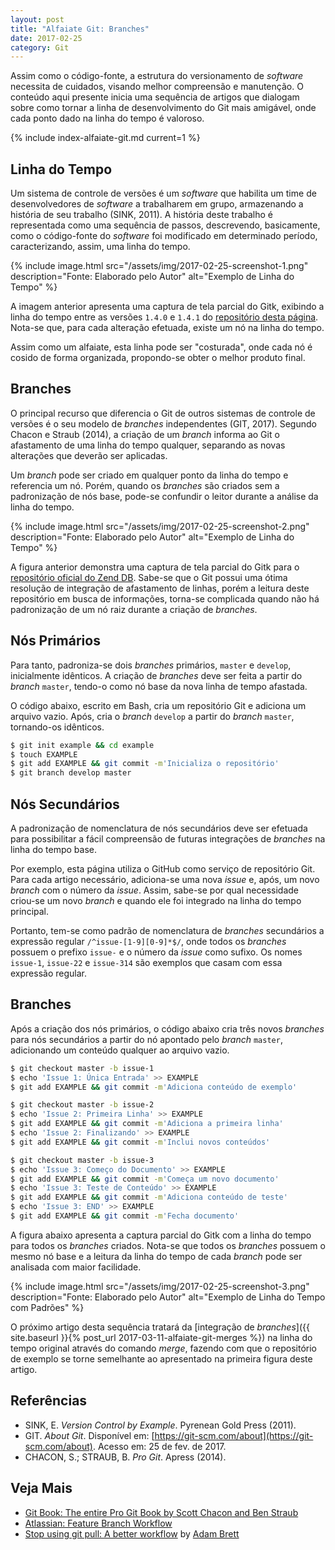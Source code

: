 ```yaml
---
layout: post
title: "Alfaiate Git: Branches"
date: 2017-02-25
category: Git
---
```


Assim como o código-fonte, a estrutura do versionamento de _software_ necessita de cuidados, visando melhor compreensão e manutenção. O conteúdo aqui presente inicia uma sequência de artigos que dialogam sobre como tornar a linha de desenvolvimento do Git mais amigável, onde cada ponto dado na linha do tempo é valoroso.

{% include index-alfaiate-git.md current=1 %}

## Linha do Tempo

Um sistema de controle de versões é um _software_ que habilita um time de desenvolvedores de _software_ a trabalharem em grupo, armazenando a história de seu trabalho (SINK, 2011). A história deste trabalho é representada como uma sequência de passos, descrevendo, basicamente, como o código-fonte do _software_ foi modificado em determinado período, caracterizando, assim, uma linha do tempo.

{% include image.html src="/assets/img/2017-02-25-screenshot-1.png" description="Fonte: Elaborado pelo Autor" alt="Exemplo de Linha do Tempo" %}

A imagem anterior apresenta uma captura de tela parcial do Gitk, exibindo a linha do tempo entre as versões `1.4.0` e `1.4.1` do [repositório desta página](https://github.com/wandersonwhcr/wandersonwhcr.github.io). Nota-se que, para cada alteração efetuada, existe um nó na linha do tempo.

Assim como um alfaiate, esta linha pode ser "costurada", onde cada nó é cosido de forma organizada, propondo-se obter o melhor produto final.

## Branches

O principal recurso que diferencia o Git de outros sistemas de controle de versões é o seu modelo de _branches_ independentes (GIT, 2017). Segundo Chacon e Straub (2014), a criação de um _branch_ informa ao Git o afastamento de uma linha do tempo qualquer, separando as novas alterações que deverão ser aplicadas.

Um _branch_ pode ser criado em qualquer ponto da linha do tempo e referencia um nó. Porém, quando os _branches_ são criados sem a padronização de nós base, pode-se confundir o leitor durante a análise da linha do tempo.

{% include image.html src="/assets/img/2017-02-25-screenshot-2.png" description="Fonte: Elaborado pelo Autor" alt="Exemplo de Linha do Tempo" %}

A figura anterior demonstra uma captura de tela parcial do Gitk para o [repositório oficial do Zend DB](https://github.com/zendframework/zend-db). Sabe-se que o Git possui uma ótima resolução de integração de afastamento de linhas, porém a leitura deste repositório em busca de informações, torna-se complicada quando não há padronização de um nó raiz durante a criação de _branches_.

## Nós Primários

Para tanto, padroniza-se dois _branches_ primários, `master` e `develop`, inicialmente idênticos. A criação de _branches_ deve ser feita a partir do _branch_ `master`, tendo-o como nó base da nova linha de tempo afastada.

O código abaixo, escrito em Bash, cria um repositório Git e adiciona um arquivo vazio. Após, cria o _branch_ `develop` a partir do _branch_ `master`, tornando-os idênticos.

```bash
$ git init example && cd example
$ touch EXAMPLE
$ git add EXAMPLE && git commit -m'Inicializa o repositório'
$ git branch develop master
```

## Nós Secundários

A padronização de nomenclatura de nós secundários deve ser efetuada para possibilitar a fácil compreensão de futuras integrações de _branches_ na linha do tempo base.

Por exemplo, esta página utiliza o GitHub como serviço de repositório Git. Para cada artigo necessário, adiciona-se uma nova _issue_ e, após, um novo _branch_ com o número da _issue_. Assim, sabe-se por qual necessidade criou-se um novo _branch_ e quando ele foi integrado na linha do tempo principal.

Portanto, tem-se como padrão de nomenclatura de _branches_ secundários a expressão regular `/^issue-[1-9][0-9]*$/`, onde todos os _branches_ possuem o prefixo `issue-` e o número da _issue_ como sufixo. Os nomes `issue-1`, `issue-22` e `issue-314` são exemplos que casam com essa expressão regular.

## Branches

Após a criação dos nós primários, o código abaixo cria três novos _branches_ para nós secundários a partir do nó apontado pelo _branch_ `master`, adicionando um conteúdo qualquer ao arquivo vazio.

```bash
$ git checkout master -b issue-1
$ echo 'Issue 1: Única Entrada' >> EXAMPLE
$ git add EXAMPLE && git commit -m'Adiciona conteúdo de exemplo'

$ git checkout master -b issue-2
$ echo 'Issue 2: Primeira Linha' >> EXAMPLE
$ git add EXAMPLE && git commit -m'Adiciona a primeira linha'
$ echo 'Issue 2: Finalizando' >> EXAMPLE
$ git add EXAMPLE && git commit -m'Inclui novos conteúdos'

$ git checkout master -b issue-3
$ echo 'Issue 3: Começo do Documento' >> EXAMPLE
$ git add EXAMPLE && git commit -m'Começa um novo documento'
$ echo 'Issue 3: Teste de Conteúdo' >> EXAMPLE
$ git add EXAMPLE && git commit -m'Adiciona conteúdo de teste'
$ echo 'Issue 3: END' >> EXAMPLE
$ git add EXAMPLE && git commit -m'Fecha documento'
```

A figura abaixo apresenta a captura parcial do Gitk com a linha do tempo para todos os _branches_ criados. Nota-se que todos os _branches_ possuem o mesmo nó base e a leitura da linha do tempo de cada _branch_ pode ser analisada com maior facilidade.

{% include image.html src="/assets/img/2017-02-25-screenshot-3.png" description="Fonte: Elaborado pelo Autor" alt="Exemplo de Linha do Tempo com Padrões" %}

O próximo artigo desta sequência tratará da [integração de _branches_]({{ site.baseurl }}{% post_url 2017-03-11-alfaiate-git-merges %}) na linha do tempo original através do comando _merge_, fazendo com que o repositório de exemplo se torne semelhante ao apresentado na primeira figura deste artigo.

## Referências

* SINK, E. _Version Control by Example_. Pyrenean Gold Press (2011).
* GIT. _About Git_. Disponível em: [https://git-scm.com/about](https://git-scm.com/about). Acesso em: 25 de fev. de 2017.
* CHACON, S.; STRAUB, B. _Pro Git_. Apress (2014).

## Veja Mais

* [Git Book: The entire Pro Git Book by Scott Chacon and Ben Straub](https://git-scm.com/book/en/v2)
* [Atlassian: Feature Branch Workflow](https://www.atlassian.com/git/tutorials/comparing-workflows#feature-branch-workflow)
* [Stop using git pull: A better workflow](https://adamcod.es/2014/12/10/git-pull-correct-workflow.html) by [Adam Brett](https://adamcod.es)
